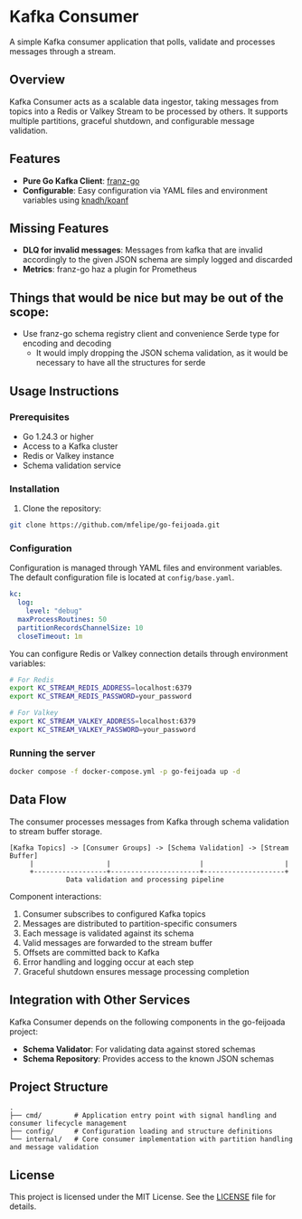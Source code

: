 # Kafka Consumer

A simple Kafka consumer application that polls, validate and processes messages through a stream.

## Overview

Kafka Consumer acts as a scalable data ingestor, taking messages from topics into a Redis or Valkey Stream to be
processed by others. It supports multiple partitions, graceful shutdown, and configurable message validation.

## Features

- **Pure Go Kafka Client**: [franz-go](https://github.com/twmb/franz-go)
- **Configurable**: Easy configuration via YAML files and environment variables
  using [knadh/koanf](https://github.com/knadh/koanf)

## Missing Features

- **DLQ for invalid messages**: Messages from kafka that are invalid accordingly to the given JSON schema are simply
  logged and discarded
- **Metrics**: franz-go haz a plugin for Prometheus

## Things that would be nice but may be out of the scope:

- Use franz-go schema registry client and convenience Serde type for encoding and decoding
    - It would imply dropping the JSON schema validation, as it would be necessary to have all the structures for serde

## Usage Instructions

### Prerequisites

- Go 1.24.3 or higher
- Access to a Kafka cluster
- Redis or Valkey instance
- Schema validation service

### Installation

1. Clone the repository:

```bash
git clone https://github.com/mfelipe/go-feijoada.git
```

### Configuration

Configuration is managed through YAML files and environment variables. The default configuration file is located at
`config/base.yaml`.

```yaml
kc:
  log:
    level: "debug"
  maxProcessRoutines: 50
  partitionRecordsChannelSize: 10
  closeTimeout: 1m
```

You can configure Redis or Valkey connection details through environment variables:

```bash
# For Redis
export KC_STREAM_REDIS_ADDRESS=localhost:6379
export KC_STREAM_REDIS_PASSWORD=your_password

# For Valkey
export KC_STREAM_VALKEY_ADDRESS=localhost:6379
export KC_STREAM_VALKEY_PASSWORD=your_password
```

### Running the server

```bash
docker compose -f docker-compose.yml -p go-feijoada up -d
```

## Data Flow

The consumer processes messages from Kafka through schema validation to stream buffer storage.

```ascii
[Kafka Topics] -> [Consumer Groups] -> [Schema Validation] -> [Stream Buffer]
     |                  |                      |                    |
     +------------------+----------------------+--------------------+
              Data validation and processing pipeline
```

Component interactions:

1. Consumer subscribes to configured Kafka topics
2. Messages are distributed to partition-specific consumers
3. Each message is validated against its schema
4. Valid messages are forwarded to the stream buffer
5. Offsets are committed back to Kafka
6. Error handling and logging occur at each step
7. Graceful shutdown ensures message processing completion

## Integration with Other Services

Kafka Consumer depends on the following components in the go-feijoada project:

- **Schema Validator**: For validating data against stored schemas
- **Schema Repository**: Provides access to the known JSON schemas

## Project Structure

```
.
├── cmd/        # Application entry point with signal handling and consumer lifecycle management
├── config/     # Configuration loading and structure definitions
└── internal/   # Core consumer implementation with partition handling and message validation
```

## License

This project is licensed under the MIT License. See the [LICENSE](../LICENSE.md) file for details.